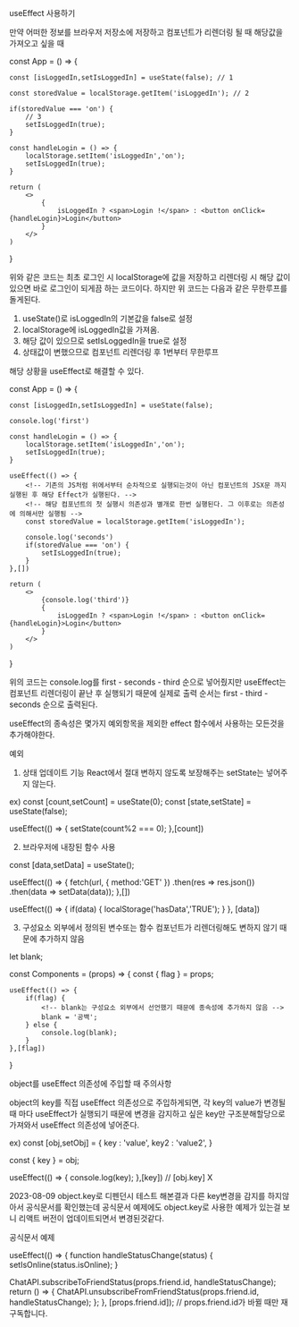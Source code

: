 useEffect 사용하기

만약 어떠한 정보를 브라우저 저장소에 저장하고 컴포넌트가 리렌더링 될 때 해당값을 가져오고 싶을 때

const App = () => {

    const [isLoggedIn,setIsLoggedIn] = useState(false); // 1
    
    const storedValue = localStorage.getItem('isLoggedIn'); // 2

    if(storedValue === 'on') { 
        // 3
        setIsLoggedIn(true);
    }

    const handleLogin = () => {
        localStorage.setItem('isLoggedIn','on');
        setIsLoggedIn(true);
    }

    return (
        <>
            {
                isLoggedIn ? <span>Login !</span> : <button onClick={handleLogin}>Login</button>
            }
        </>
    )
}

위와 같은 코드는 최초 로그인 시 localStorage에 값을 저장하고 리렌더링 시 해당 값이 있으면
바로 로그인이 되게끔 하는 코드이다.
하지만 위 코드는 다음과 같은 무한루프를 돌게된다.

1. useState()로 isLoggedIn의 기본값을 false로 설정
2. localStorage에 isLoggedIn값을 가져옴.
3. 해당 값이 있으므로 setIsLoggedIn을 true로 설정
4. 상태값이 변했으므로 컴포넌트 리렌더링 후 1번부터 무한루프

해당 상황을 useEffect로 해결할 수 있다.

const App = () => {

    const [isLoggedIn,setIsLoggedIn] = useState(false); 

    console.log('first')

    const handleLogin = () => {
        localStorage.setItem('isLoggedIn','on');
        setIsLoggedIn(true);
    }

    useEffect(() => {
        <!-- 기존의 JS처럼 위에서부터 순차적으로 실행되는것이 아닌 컴포넌트의 JSX문 까지 실행된 후 해당 Effect가 실행된다. -->
        <!-- 해당 컴포넌트의 첫 실행시 의존성과 별개로 한번 실행된다. 그 이후로는 의존성에 의해서만 실행됨 -->
        const storedValue = localStorage.getItem('isLoggedIn'); 

        console.log('seconds')
        if(storedValue === 'on') { 
            setIsLoggedIn(true);
        }
    },[])

    return (
        <>
            {console.log('third')}
            {
                isLoggedIn ? <span>Login !</span> : <button onClick={handleLogin}>Login</button>
            }
        </>
    )
}

위의 코드는 console.log를 first - seconds - third 순으로 넣어줬지만
useEffect는 컴포넌트 리렌더링이 끝난 후 실행되기 때문에 실제로 출력 순서는 first - third - seconds 순으로 출력된다.  

useEffect의 종속성은 몇가지 예외항목을 제외한 effect 함수에서 사용하는 모든것을 추가해야한다.

예외
1. 상태 업데이트 기능 
React에서 절대 변하지 않도록 보장해주는 setState는 넣어주지 않는다.

ex)
const [count,setCount] = useState(0);
const [state,setState] = useState(false);

useEffect(() => {
    setState(count%2 === 0);
},[count])

2. 브라우저에 내장된 함수 사용

const [data,setData] = useState();

useEffect(() => {
    <!-- fetch는 브라우저에 내장된 함수이기 때문에 종속성에 추가하지 않음 -->
    fetch(url, { method:'GET' })
        .then(res => res.json())
        .then(data => setData(data));
},[])

useEffect(() => {
    if(data) {
        <!-- localStorage는 브라우저에 내장된 함수이기 때문에 종속성에 추가하지 않음 -->
        localStorage('hasData','TRUE');
    }
}, [data])

3. 구성요소 외부에서 정의된 변수또는 함수
컴포넌트가 리렌더링해도 변하지 않기 때문에 추가하지 않음

let blank;

const Components = (props) => {
    const { flag } = props;

    useEffect(() => {
        if(flag) {
            <!-- blank는 구성요소 외부에서 선언했기 때문에 종속성에 추가하지 않음 -->
            blank = '공백';
        } else {
            console.log(blank);
        }
    },[flag])
}

object를 useEffect 의존성에 주입할 때 주의사항

object의 key를 직접 useEffect 의존성으로 주입하게되면,
각 key의 value가 변경될 때 마다 useEffect가 실행되기 때문에
변경을 감지하고 싶은 key만 구조분해할당으로 가져와서 useEffect 의존성에 넣어준다.

ex)
const [obj,setObj] = {
    key : 'value',
    key2 : 'value2',
}

const { key } = obj;

useEffect(() => {
    console.log(key);
},[key]) // [obj.key] X


2023-08-09
object.key로 디펜던시 테스트 해본결과 다른 key변경을 감지를 하지않아서 공식문서를 확인했는데
공식문서 예제에도 object.key로 사용한 예제가 있는걸 보니 리액트 버전이 업데이트되면서 변경된것같다.

공식문서 예제

useEffect(() => {
  function handleStatusChange(status) {
    setIsOnline(status.isOnline);
  }

  ChatAPI.subscribeToFriendStatus(props.friend.id, handleStatusChange);
  return () => {
    ChatAPI.unsubscribeFromFriendStatus(props.friend.id, handleStatusChange);
  };
}, [props.friend.id]); // props.friend.id가 바뀔 때만 재구독합니다.